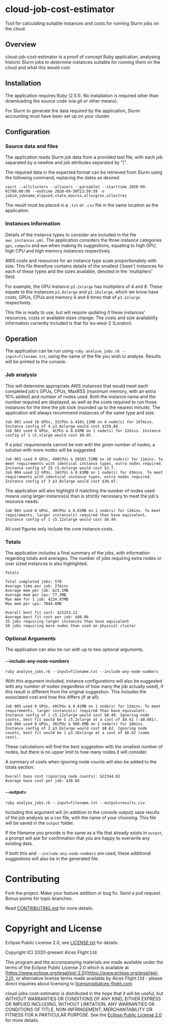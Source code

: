 # cloud-job-cost-estimator

Tool for calculating suitable instances and costs for running Slurm jobs on the cloud.

## Overview

cloud-job-cost-estimator is a proof of concept Ruby application, analysing historic Slurm jobs to determine instances suitable for running them on the cloud and what this would cost.

## Installation

The application requires Ruby (2.5.1). No installation is required other than downloading the source code (via git or other means).

For Slurm to generate the data required by the application, Slurm accounting must have been set up on your cluster.

## Configuration

### Source data and files

The application reads Slurm job data from a provided text file, with each job separated by a newline and job attributes separated by "|".

The required data in the expected format can be retrieved from Slurm using the following command, replacing the dates as desired:

```
sacct --allclusters --allusers --parsable2 --starttime 2020-09-01T00:00:00 --endtime 2020-09-30T23:59:59 -o jobid,jobname,elapsed,state,maxrss,allocgres,alloctres
```

The result must be placed in a `.txt` or `.csv` file in the same location as the application.

### Instances Information

Details of the instance types to consider are included in the file `aws_instances.yml`. The application considers the three instance categories `gpu`, `compute` and `mem` when making its suggestions, equating to high GPU, high CPU and high memory instances respectively.

AWS costs and resources for an instance type scale proportionately with size. This file therefore contains details of the smallest ('base') instances for each of these types and the sizes available, denoted in the 'multipliers' field.

For example, the GPU instance `p3.2xlarge` has multipliers of 4 and 8. These equate to the instances `p3.8xlarge` and `p3.16xlarge`, which we know have costs, GPUs, CPUs and memory 4 and 8 times that of `p3.2xlarge` respectively.

This file is ready to use, but will require updating if these instances' resources, costs or available sizes change. The costs and size availability information currently included is that for eu-west-2 (London).

## Operation

The application can be run using `ruby analyse_jobs.rb --input=filename.txt`, using the name of the file you wish to analyse. Results will be printed to the console.

### Job analysis

This will determine appropriate AWS instances that would meet each completed job's GPUs, CPUs, MaxRSS (maximum memory, with an extra 10% added) and number of nodes used. Both the instance name and the number required are displayed, as well as the costs required to run those instances for the time the job took (rounded up to the nearest minute). The application will always recommend instances of the same type and size.

```
Job 001 used 16 GPUs, 32CPUs & 4181.11MB on 4 node(s) for 167mins. Instance config of 4 p3.8xlarge would cost $159.84.
Job 002 used 0 GPUs, 4CPUs & 8.81MB on 1 node(s) for 12mins. Instance config of 1 c5.xlarge would cost $0.05.
```

If a jobs' requirements cannot be met with the given number of nodes, a solution with more nodes will be suggested:

```
Job 003 used 0 GPUs, 400CPUs & 50583.51MB on 10 node(s) for 11mins. To meet requirements with identical instance types, extra nodes required. Instance config of 25 c5.4xlarge would cost $3.7.
Job 004 used 12 GPUs, 16CPUs & 8.81MB on 1 node(s) for 43mins. To meet requirements with identical instance types, extra nodes required. Instance config of 3 p3.8xlarge would cost $30.87.
```

The application will also highlight if matching the number of nodes used means using larger instance(s) than is strictly necessary to meet the job's resource needs:

```
Job 005 used 0 GPUs, 40CPUs & 8.81MB on 1 node(s) for 12mins. To meet requirements, larger instance(s) required than base equivalent. Instance config of 1 c5.12xlarge would cost $0.49.
```

All cost figures only include the core instance costs.

### Totals

The application includes a final summary of the jobs, with information regarding totals and averages. The number of jobs requiring extra nodes or over sized instances is also highlighted.

```
Totals

Total completed jobs: 578
Average time per job: 27mins
Average mem per job: 623.1MB
Average mem per cpu: 77.3MB
Max mem for 1 job: 4234.07MB
Max mem per cpu: 7044.6MB

Overall best fit cost: $23153.22
Average best fit cost per job: $40.06
35 jobs requiring larger instances than base equivalent
50 jobs requiring more nodes than used on physical cluster
```

### Optional Arguments

The application can also be run with up to two optional arguments.

#### --include-any-node-numbers

`ruby analyse_jobs.rb --input=filename.txt --include-any-node-numbers`

With this argument included, instance configurations will also be suggested with any number of nodes (regardless of how many the job actually used), if this result is different from the original suggestion. This includes the associated cost and how this differs (if at all):

```
Job 005 used 0 GPUs, 40CPUs & 8.81MB on 1 node(s) for 12mins. To meet requirements, larger instance(s) required than base equivalent. Instance config of 1 c5.12xlarge would cost $0.49. Ignoring node counts, best fit would be 5 c5.2xlarge at a cost of $0.41 (-$0.081).
Job 006 used 8 GPUs, 36CPUs & 908.6MB on 2 node(s) for 18mins. Instance config of 2 p3.8xlarge would cost $8.62. Ignoring node counts, best fit would be 1 p3.16xlarge at a cost of $8.62 (same cost).
```

These calculations will find the best suggestion with the smallest number of nodes, but there is no upper limit to how many nodes it will consider.

A summary of costs when ignoring node counts will also be added to the totals section:

```
Overall base cost (ignoring node counts): $22344.02
Average base cost per job: $38.66
```

#### --output=

`ruby analyse_jobs.rb --input=filename.txt --output=results.csv`

Including this argument will (in addition to the console output) save results of the job analysis as a csv file, with the name of your choosing. This file will be saved in the `output` folder.

If the filename you provide is the same as a file that already exists in `output`, a prompt will ask for confirmation that you are happy to overwrite any existing data.

If both this and `--include-any-node-numbers` are used, these additional suggestions will also be in the generated file.

# Contributing

Fork the project. Make your feature addition or bug fix. Send a pull
request. Bonus points for topic branches.

Read [CONTRIBUTING.md](CONTRIBUTING.md) for more details.

# Copyright and License

Eclipse Public License 2.0, see [LICENSE.txt](LICENSE.txt) for details.

Copyright (C) 2020-present Alces Flight Ltd.

This program and the accompanying materials are made available under
the terms of the Eclipse Public License 2.0 which is available at
[https://www.eclipse.org/legal/epl-2.0](https://www.eclipse.org/legal/epl-2.0),
or alternative license terms made available by Alces Flight Ltd -
please direct inquiries about licensing to
[licensing@alces-flight.com](mailto:licensing@alces-flight.com).

cloud-jobs-cost-estimator is distributed in the hope that it will be
useful, but WITHOUT WARRANTIES OR CONDITIONS OF ANY KIND, EITHER
EXPRESS OR IMPLIED INCLUDING, WITHOUT LIMITATION, ANY WARRANTIES OR
CONDITIONS OF TITLE, NON-INFRINGEMENT, MERCHANTABILITY OR FITNESS FOR
A PARTICULAR PURPOSE. See the [Eclipse Public License 2.0](https://opensource.org/licenses/EPL-2.0) for more
details.
